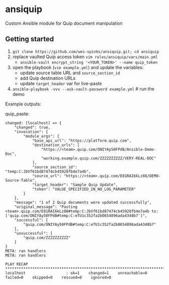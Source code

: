 # ansiquip

Custom Ansible module for Quip document manipulation

## Getting started
1. `git clone https://github.com/wes-spinks/ansiquip.git; cd ansiquip`
2. replace vaulted Quip access token `vim roles/ansiquip/vars/main.yml`
   - `ansible-vault encrypt_string '<YOUR_TOKEN>' --name quip_token`
3. open the playbook (`vim example.yml`) and update the variables:
   - update source table URL and `source_section_id`
   - add Quip destination URLs
   - update `target_header` var for live-paste
4. `ansible-playbook -vvv --ask-vault-password example.yml` # run the demo



Example outputs:

quip_paste:
```
changed: [localhost] => {
    "changed": true,
    "invocation": {
        "module_args": {
            "base_api_url": "https://platform.quip.com",
            "destination_urls": [
                "https://<team>.quip.com/ONIYAy50FPdB/Ansible-Demo-Doc",
                "working.example.quip.com/ZZZZZZZZZZ/VERY-REAL-DOC"
            ],
            "source_section_id": "temp:C:JbVf61bd87474cb45928fb4e7a4b",
            "source_url": "https://<team>.quip.com/E81RAI6kLz88/DEMO-Source-Table",
            "target_header": "Sample Quip Update",
            "token": "VALUE_SPECIFIED_IN_NO_LOG_PARAMETER"
        }
    },
    "message": "1 of 2 Quip documents were updated successfully",
    "original_message": "Pasting <team>.quip.com/E81RAI6kLz88#temp:C:JbVf61bd87474cb45928fb4e7a4b to: ['quip.com/ONIYAy50FPdB#temp:C:eTU1c352fa2b0654896ada4348b7']",
    "successful": [
        "quip.com/ONIYAy50FPdB#temp:C:eTU1c352fa2b0654896ada4348b7"
    ],
    "unsuccessful": [
        "quip.com/ZZZZZZZZZZ"
    ]
}
META: ran handlers
META: ran handlers

PLAY RECAP ********************************************************************************************************************************************************************************
localhost                  : ok=1    changed=1    unreachable=0    failed=0    skipped=0    rescued=0    ignored=0
```
